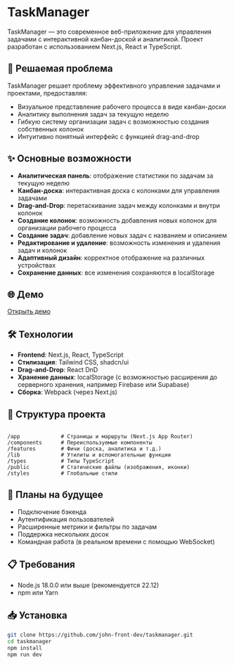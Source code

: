 # TaskManager

TaskManager — это современное веб-приложение для управления задачами с интерактивной канбан-доской и аналитикой. Проект разработан с использованием Next.js, React и TypeScript.

## 🚀 Решаемая проблема

TaskManager решает проблему эффективного управления задачами и проектами, предоставляя:

- Визуальное представление рабочего процесса в виде канбан-доски
- Аналитику выполнения задач за текущую неделю
- Гибкую систему организации задач с возможностью создания собственных колонок
- Интуитивно понятный интерфейс с функцией drag-and-drop

## ✨ Основные возможности

- **Аналитическая панель**: отображение статистики по задачам за текущую неделю
- **Канбан-доска**: интерактивная доска с колонками для управления задачами
- **Drag-and-Drop**: перетаскивание задач между колонками и внутри колонок
- **Создание колонок**: возможность добавления новых колонок для организации рабочего процесса
- **Создание задач**: добавление новых задач с названием и описанием
- **Редактирование и удаление**: возможность изменения и удаления задач и колонок
- **Адаптивный дизайн**: корректное отображение на различных устройствах
- **Сохранение данных**: все изменения сохраняются в localStorage

## 🌐 Демо

[Открыть демо](https://task-manager-beta-inky.vercel.app/)

## 🛠️ Технологии

- **Frontend**: Next.js, React, TypeScript
- **Стилизация**: Tailwind CSS, shadcn/ui
- **Drag-and-Drop**: React DnD
- **Хранение данных**: localStorage (с возможностью расширения до серверного хранения, например Firebase или Supabase)
- **Сборка**: Webpack (через Next.js)

## 📁 Структура проекта

```

/app             # Страницы и маршруты (Next.js App Router)
/components      # Переиспользуемые компоненты
/features        # Фичи (доска, аналитика и т.д.)
/lib             # Утилиты и вспомогательные функции
/types           # Типы TypeScript
/public          # Статические файлы (изображения, иконки)
/styles          # Глобальные стили

```

## 🧩 Планы на будущее

- Подключение бэкенда
- Аутентификация пользователей
- Расширенные метрики и фильтры по задачам
- Поддержка нескольких досок
- Командная работа (в реальном времени с помощью WebSocket)

## 📋 Требования

- Node.js 18.0.0 или выше (рекомендуется 22.12)
- npm или Yarn

## 📥 Установка

```bash
git clone https://github.com/john-front-dev/taskmanager.git
cd taskmanager
npm install
npm run dev
```
